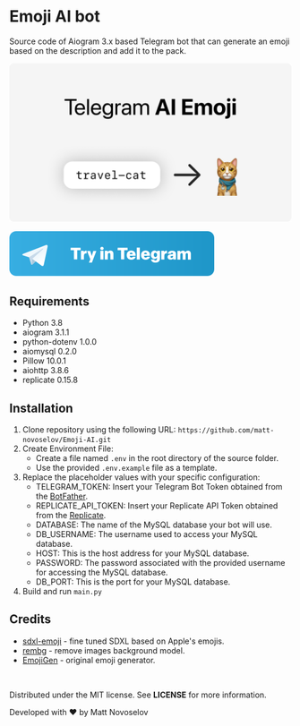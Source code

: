 # Emoji AI bot

Source code of Aiogram 3.x based Telegram bot that can generate an emoji based on the description and add it to the pack.

![](https://github.com/matt-novoselov/emoji-ai/blob/5920e7a09b1c859ffbdfa1547ec59ccecf5dd327/EmojiAIBot.png)

[![Telegram Bot](https://github.com/matt-novoselov/matt-novoselov/blob/4fddb3cb2c7e952d38b8b09037040af183556a77/Files/telegram_button.svg)](https://t.me/EmojiAi_bot)

## Requirements
- Python 3.8
- aiogram 3.1.1
- python-dotenv 1.0.0
- aiomysql 0.2.0
- Pillow 10.0.1
- aiohttp 3.8.6
- replicate 0.15.8

## Installation
1. Clone repository using the following URL: `https://github.com/matt-novoselov/Emoji-AI.git`
2. Create Environment File:
   - Create a file named `.env` in the root directory of the source folder.
   - Use the provided `.env.example` file as a template.
3. Replace the placeholder values with your specific configuration:
   - TELEGRAM_TOKEN: Insert your Telegram Bot Token obtained from the [BotFather](https://t.me/botfather).
   - REPLICATE_API_TOKEN: Insert your Replicate API Token obtained from the [Replicate](https://replicate.com/).
   - DATABASE: The name of the MySQL database your bot will use.
   - DB_USERNAME: The username used to access your MySQL database.
   - HOST: This is the host address for your MySQL database.
   - PASSWORD: The password associated with the provided username for accessing the MySQL database.
   - DB_PORT: This is the port for your MySQL database.
4. Build and run `main.py`

## Credits
- [sdxl-emoji](https://replicate.com/fofr/sdxl-emoji) - fine tuned SDXL based on Apple's emojis.
- [rembg](https://replicate.com/cjwbw/rembg) - remove images background model.
- [EmojiGen](https://github.com/cbh123/emoji) - original emoji generator.

<br>

Distributed under the MIT license. See **LICENSE** for more information.

Developed with ❤️ by Matt Novoselov
